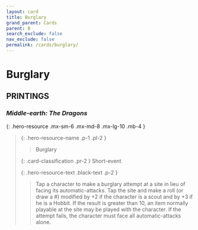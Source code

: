 ```yaml
---
layout: card
title: Burglary
grand_parent: Cards
parent: B
search_exclude: false
nav_exclude: false
permalink: /cards/burglary/
---
```


# Burglary


## PRINTINGS


### _Middle-earth: The Dragons_

{: .hero-resource .mx-sm-6 .mx-md-8 .mx-lg-10 .mb-4 }
> {: .hero-resource-name .p-1 .pl-2 }
> > <div class="card-mp"></div>
> > <div class="card-name">Burglary</div>
>
> {: .card-classification .pr-2 }
> Short-event
>
> {: .hero-resource-text .black-text .p-2 }
> > Tap a character to make a burglary attempt at a site in lieu of facing its automatic-attacks. Tap the site and make a roll (or draw a #) modified by +2 if the character is a scout and by +3 if he is a Hobbit. If the result is greater than 10, an item normally playable at the site may be played with the character. If the attempt fails, the character must face all automatic-attacks alone. 
> 
